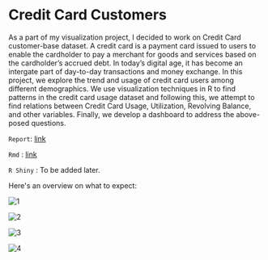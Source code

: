 # Credit Card Customers

As a part of my visualization project, I decided to work on Credit Card customer-base dataset. A credit card is a payment card issued to users to enable the cardholder to pay a merchant for goods and services based on the cardholder’s accrued debt. In today’s digital age, it has become an intergate part of day-to-day transactions and money exchange. In this project, we explore the trend and usage of credit card users among different demographics. We use visualization techniques in R to find patterns in the credit card usage dataset and following this, we attempt to find relations between Credit Card Usage, Utilization, Revolving Balance, and other variables. Finally, we develop a dashboard to address the above-posed questions.

`Report`: [link](https://github.com/Deepmalya3D/Credit-Card-Customers/blob/main/doc/Visualisation-Project.pdf)

`Rmd` : [link](https://github.com/Deepmalya3D/Credit-Card-Customers/blob/main/src/Visualisation%20Project.Rmd)

`R Shiny` : To be added later.

Here's an overview on what to expect:

![1](https://user-images.githubusercontent.com/65423670/198865359-74b9c038-fefa-49c7-97aa-2d8296d92016.png)

![2](https://user-images.githubusercontent.com/65423670/198865364-b5867924-034a-4c0d-b9fc-38de072e0eb4.png)

![3](https://user-images.githubusercontent.com/65423670/198865365-dcaf8dc4-2663-42da-888f-70d8c9b6fcee.png)

![4](https://user-images.githubusercontent.com/65423670/198865366-bc530053-6076-4b24-a2ef-6f2748f3f0f5.png)
